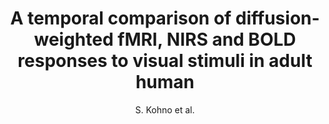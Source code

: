 ---
cat: ciel
subcat: neurophysics
bestof: false
author: S. Kohno et al.
title: A temporal comparison of diffusion-weighted fMRI, NIRS and BOLD responses to visual stimuli in adult human
year: 2008
type: misc
---
